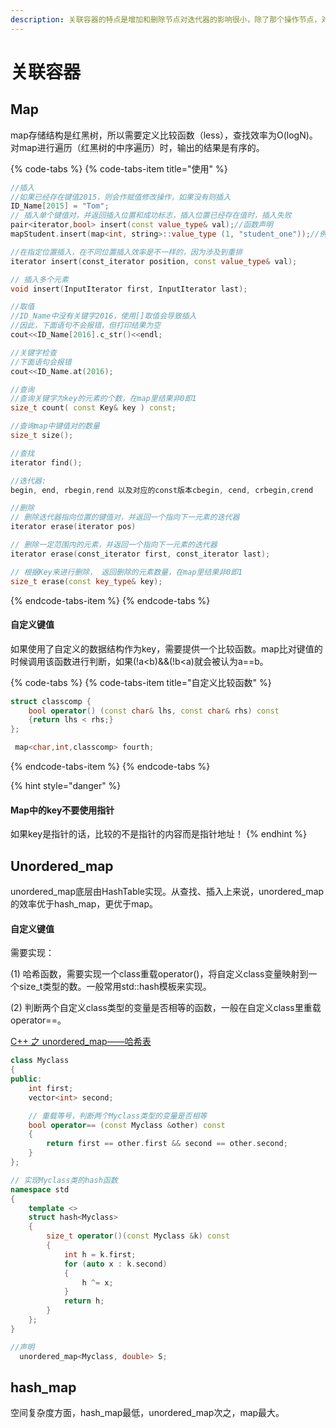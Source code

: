 ```yaml
---
description: 关联容器的特点是增加和删除节点对迭代器的影响很小，除了那个操作节点，对其他的节点都没有什么影响。
---
```


# 关联容器

## 

## Map

map存储结构是红黑树，所以需要定义比较函数（less），查找效率为O\(logN\)。对map进行遍历（红黑树的中序遍历）时，输出的结果是有序的。

{% code-tabs %}
{% code-tabs-item title="使用" %}
```cpp
//插入
//如果已经存在键值2015，则会作赋值修改操作，如果没有则插入
ID_Name[2015] = "Tom";
// 插入单个键值对，并返回插入位置和成功标志，插入位置已经存在值时，插入失败
pair<iterator,bool> insert(const value_type& val);//函数声明
mapStudent.insert(map<int, string>::value_type (1, "student_one"));//例子

//在指定位置插入，在不同位置插入效率是不一样的，因为涉及到重排
iterator insert(const_iterator position, const value_type& val);

// 插入多个元素
void insert(InputIterator first, InputIterator last);

//取值
//ID_Name中没有关键字2016，使用[]取值会导致插入
//因此，下面语句不会报错，但打印结果为空
cout<<ID_Name[2016].c_str()<<endl;

//关键字检查
//下面语句会报错
cout<<ID_Name.at(2016);

//查询
//查询关键字为key的元素的个数，在map里结果非0即1
size_t count( const Key& key ) const;

//查询map中键值对的数量
size_t size();

//查找
iterator find();

//迭代器:
begin, end, rbegin,rend 以及对应的const版本cbegin, cend, crbegin,crend

//删除
// 删除迭代器指向位置的键值对，并返回一个指向下一元素的迭代器
iterator erase(iterator pos)

// 删除一定范围内的元素，并返回一个指向下一元素的迭代器
iterator erase(const_iterator first, const_iterator last);

// 根据Key来进行删除， 返回删除的元素数量，在map里结果非0即1
size_t erase(const key_type& key);
```
{% endcode-tabs-item %}
{% endcode-tabs %}

#### 自定义键值

如果使用了自定义的数据结构作为key，需要提供一个比较函数。map比对键值的时候调用该函数进行判断，如果\(!a&lt;b\)&&\(!b&lt;a\)就会被认为a==b。

{% code-tabs %}
{% code-tabs-item title="自定义比较函数" %}
```cpp
struct classcomp { 
    bool operator() (const char& lhs, const char& rhs) const 
    {return lhs < rhs;}
};

 map<char,int,classcomp> fourth; 
```
{% endcode-tabs-item %}
{% endcode-tabs %}

{% hint style="danger" %}
#### Map中的key不要使用指针

如果key是指针的话，比较的不是指针的内容而是指针地址！
{% endhint %}

## Unordered\_map

unordered\_map底层由HashTable实现。从查找、插入上来说，unordered\_map的效率优于hash\_map，更优于map。

#### 自定义键值

需要实现：

 \(1\) 哈希函数，需要实现一个class重载operator\(\)，将自定义class变量映射到一个size\_t类型的数。一般常用std::hash模板来实现。 

\(2\) 判断两个自定义class类型的变量是否相等的函数，一般在自定义class里重载operator==。

[C++ 之 unordered\_map——哈希表](https://www.acwing.com/blog/content/9/)

```cpp
class Myclass
{
public:
    int first;
    vector<int> second;

    // 重载等号，判断两个Myclass类型的变量是否相等
    bool operator== (const Myclass &other) const
    {
        return first == other.first && second == other.second;
    }
};

// 实现Myclass类的hash函数
namespace std
{
    template <>
    struct hash<Myclass>
    {
        size_t operator()(const Myclass &k) const
        {
            int h = k.first;
            for (auto x : k.second)
            {
                h ^= x;
            }
            return h;
        }
    };
}

//声明
  unordered_map<Myclass, double> S;
```

## hash\_map

空间复杂度方面，hash\_map最低，unordered\_map次之，map最大。

